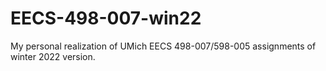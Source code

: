# EECS-498-007-win22

My personal realization of UMich EECS 498-007/598-005 assignments of winter 2022 version.
